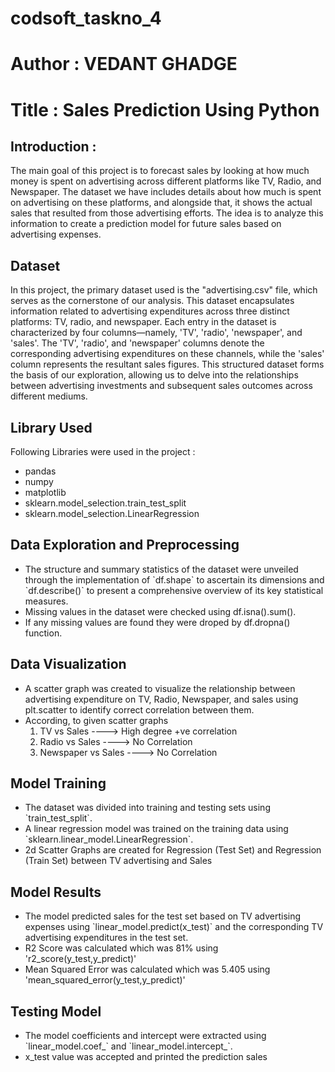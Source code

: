 # codsoft_taskno_4
<h1>Author : VEDANT GHADGE</h1>

<h1>Title : Sales Prediction Using Python</h1>



<h2>Introduction :</h2>
<p>The main goal of this project is to forecast sales by looking at how much money is spent on advertising across different platforms like TV, Radio, and Newspaper. The dataset we have includes details about how much is spent on advertising on these platforms, and alongside that, it shows the actual sales that resulted from those advertising efforts. The idea is to analyze this information to create a prediction model for future sales based on advertising expenses.</p>

<h2>Dataset</h2>
<p>In this project, the primary dataset used is the "advertising.csv" file, which serves as the cornerstone of our analysis. This dataset encapsulates information related to advertising expenditures across three distinct platforms: TV, radio, and newspaper. Each entry in the dataset is characterized by four columns—namely, 'TV', 'radio', 'newspaper', and 'sales'. The 'TV', 'radio', and 'newspaper' columns denote the corresponding advertising expenditures on these channels, while the 'sales' column represents the resultant sales figures. This structured dataset forms the basis of our exploration, allowing us to delve into the relationships between advertising investments and subsequent sales outcomes across different mediums.</p>

<h2>Library Used</h2>
<p>Following Libraries were used in the project :</p>
<ul><li>pandas</li>
    <li>numpy</li>
    <li>matplotlib</li>
    <li>sklearn.model_selection.train_test_split</li>
    <li>sklearn.model_selection.LinearRegression</li>
</ul>

<h2>Data Exploration and Preprocessing</h2>
<ul>
    <li>The structure and summary statistics of the dataset were unveiled through the implementation of `df.shape` to ascertain its dimensions and `df.describe()` to present a comprehensive overview of its key statistical measures.</li>
    <li>Missing values in the dataset were checked using df.isna().sum().</li>
    <li>If any missing values are found they were droped by df.dropna() function.</li>
</ul>


<h2>Data Visualization</h2>
<ul>
    <li>A scatter graph was created to visualize the relationship between advertising expenditure on TV, Radio, Newspaper, and sales using plt.scatter to identify correct correlation between them.</li>
    <li>According, to given scatter graphs
        <ol><li>TV vs Sales ----> High degree +ve correlation</li>
            <li>Radio vs Sales ----> No Correlation</li>
            <li>Newspaper vs Sales ----> No Correlation</li></li>
        </ol>
</ul>


<h2>Model Training</h2>
<ul>
    <li>The dataset was divided into training and testing sets using `train_test_split`.</li>
    <li>A linear regression model was trained on the training data using `sklearn.linear_model.LinearRegression`.</li>
    <li>2d Scatter Graphs are created for Regression (Test Set) and Regression (Train Set) between TV advertising and Sales</li>
</ul>

<h2>Model Results</h2>
<ul>
    <li>The model predicted sales for the test set based on TV advertising expenses using `linear_model.predict(x_test)` and the corresponding TV advertising expenditures in the test set.</li>
    <li>R2 Score was calculated which was 81% using 'r2_score(y_test,y_predict)'</li>
    <li>Mean Squared Error was calculated which was 5.405 using 'mean_squared_error(y_test,y_predict)'</li>
</ul>

<h2>Testing Model</h2>
<ul>
    <li>The model coefficients and intercept were extracted using `linear_model.coef_` and `linear_model.intercept_`.</li>
    <li>x_test value was accepted and printed the prediction sales</li>
</ul>

